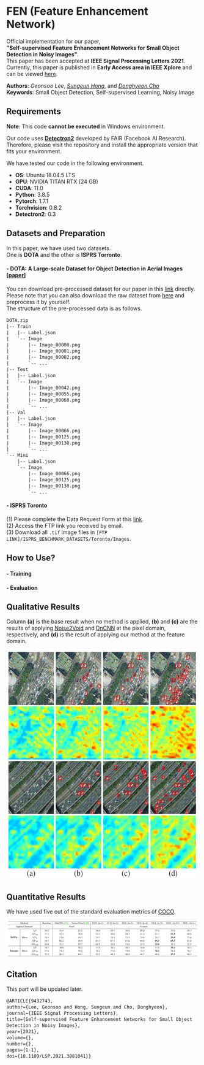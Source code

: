 # FEN (Feature Enhancement Network)
Official implementation for our paper,  
**"Self-supervised Feature Enhancement Networks for Small Object Detection in Noisy Images"**.  
This paper has been accepted at **IEEE Signal Processing Letters 2021**.  
Currently, this paper is published in **Early Access area in IEEE Xplore** and can be viewed [here](https://ieeexplore.ieee.org/document/9432743). 
  
**Authors**: *Geonsoo Lee*, *[Sungeun Hong](https://scholar.google.com/citations?user=CD27PpoAAAAJ&hl=ko&oi=ao)*, and *[Donghyeon Cho](https://scholar.google.com/citations?user=zj-NER4AAAAJ&hl=ko&oi=ao)*  
**Keywords**: Small Object Detection, Self-supervised Learning, Noisy Image  

## Requirements
**Note**: This code **cannot be executed** in Windows environment.  

Our code uses **[Detectron2](https://github.com/facebookresearch/detectron2)** developed by FAIR (Facebook AI Research).   
Therefore, please visit the repository and install the appropriate version that fits your environment.  

We have tested our code in the following environment.  
- **OS**: Ubuntu 18.04.5 LTS
- **GPU**: NVIDIA TITAN RTX (24 GB)
- **CUDA**: 11.0
- **Python**: 3.8.5
- **Pytorch**: 1.7.1
- **Torchvision**: 0.8.2
- **Detectron2**: 0.3

## Datasets and Preparation
In this paper, we have used two datasets.   
One is **DOTA** and the other is **ISPRS Torronto**.

#### - DOTA: A Large-scale Dataset for Object Detection in Aerial Images [[paper](https://arxiv.org/abs/1711.10398)]
You can download pre-processed dataset for our paper in this [link](https://2gunsu.synology.me:1006/sharing/TCu337UJP) directly.  
Please note that you can also download the raw dataset from [here](https://captain-whu.github.io/DOTA/dataset.html) and preprocess it by yourself.  
The structure of the pre-processed data is as follows.

```
DOTA.zip
|-- Train
|   |-- Label.json
|   `-- Image
|       |-- Image_00000.png
|       |-- Image_00001.png
|       |-- Image_00002.png
|       `-- ...
|-- Test
|   |-- Label.json
|   `-- Image
|       |-- Image_00042.png
|       |-- Image_00055.png
|       |-- Image_00060.png
|       `-- ...
|-- Val
|   |-- Label.json
|   `-- Image
|       |-- Image_00066.png
|       |-- Image_00125.png
|       |-- Image_00130.png
|       `-- ...
`-- Mini
    |-- Label.json
    `-- Image
        |-- Image_00066.png
        |-- Image_00125.png
        |-- Image_00130.png
        `-- ...
```

#### - ISPRS Toronto
(1) Please complete the Data Request Form at this [link](https://www2.isprs.org/commissions/comm2/wg4/benchmark/data-request-form/).  
(2) Access the FTP link you received by email.  
(3) Download all ```.tif``` image files in ```[FTP LINK]/ISPRS_BENCHMARK_DATASETS/Toronto/Images```.


## How to Use?
#### - Training
#### - Evaluation

## Qualitative Results
Column **(a)** is the base result when no method is applied, **(b)** and **(c)** are the results of applying [Noise2Void](https://ieeexplore.ieee.org/document/8954066) and [DnCNN](https://ieeexplore.ieee.org/document/7839189) at the pixel domain, respectively, and **(d)** is the result of applying our method at the feature domain.
<p align="center">
  <img src="/IMG/result_img.png" width="600" height="600">
</p>

## Quantitative Results
We have used five out of the standard evaluation metrics of [COCO](https://cocodataset.org/#detection-eval).
<p align="center">
  <img src="/IMG/result_table.png">
</p>

## Citation
This part will be updated later.
```
@ARTICLE{9432743,  
author={Lee, Geonsoo and Hong, Sungeun and Cho, Donghyeon},  
journal={IEEE Signal Processing Letters},   
title={Self-supervised Feature Enhancement Networks for Small Object Detection in Noisy Images},   
year={2021},  
volume={},  
number={},  
pages={1-1},  
doi={10.1109/LSP.2021.3081041}}
```
